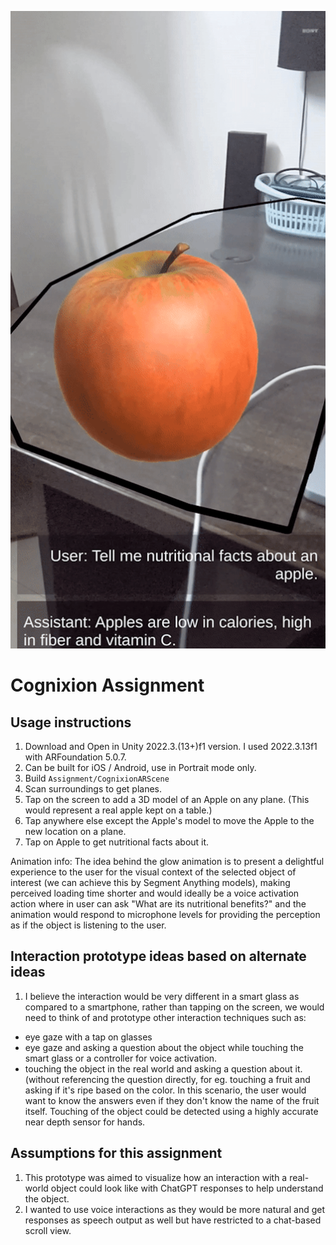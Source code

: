 ![Alt text for the image](screenshot.png)

# Cognixion Assignment

## Usage instructions
1. Download and Open in Unity 2022.3.(13+)f1 version. I used 2022.3.13f1 with ARFoundation 5.0.7.
2. Can be built for iOS / Android, use in Portrait mode only.
3. Build ```Assignment/CognixionARScene```
4. Scan surroundings to get planes.
5. Tap on the screen to add a 3D model of an Apple on any plane. (This would represent a real apple kept on a table.)
6. Tap anywhere else except the Apple's model to move the Apple to the new location on a plane.
7. Tap on Apple to get nutritional facts about it.

Animation info: The idea behind the glow animation is to present a delightful experience to the user for the visual context of the selected object of interest (we can achieve this by Segment Anything models), making perceived loading time shorter and would ideally be a voice activation action where in user can ask "What are its nutritional benefits?" and the animation would respond to microphone levels for providing the perception as if the object is listening to the user.
   

## Interaction prototype ideas based on alternate ideas
1. I believe the interaction would be very different in a smart glass as compared to a smartphone, rather than tapping on the screen, we would need to think of and prototype other interaction techniques 
such as:
  - eye gaze with a tap on glasses
  - eye gaze and asking a question about the object while touching the smart glass or a controller for voice activation.
  - touching the object in the real world and asking a question about it. (without referencing the question directly, for eg. touching a fruit and asking if it's ripe based on the color. In this scenario, the user would want to know the answers even if they don't know the name of the fruit itself. Touching of the object could be detected using a highly accurate near depth sensor for hands.


## Assumptions for this assignment
1. This prototype was aimed to visualize how an interaction with a real-world object could look like with ChatGPT responses to help understand the object.
2. I wanted to use voice interactions as they would be more natural and get responses as speech output as well but have restricted to a chat-based scroll view.
